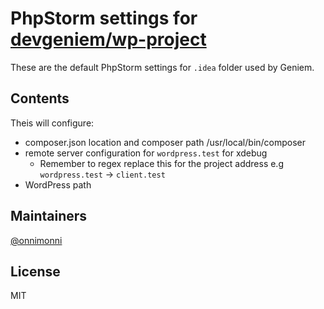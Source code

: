 # PhpStorm settings for [devgeniem/wp-project](https://github.com/devgeniem/wp-project)

These are the default PhpStorm settings for `.idea` folder used by Geniem.

## Contents
Theis will configure:
* composer.json location and composer path /usr/local/bin/composer
* remote server configuration for `wordpress.test` for xdebug
    * Remember to regex replace this for the project address e.g `wordpress.test` -> `client.test`
* WordPress path

## Maintainers
[@onnimonni](https://github.com/onnimonni)

## License
MIT
